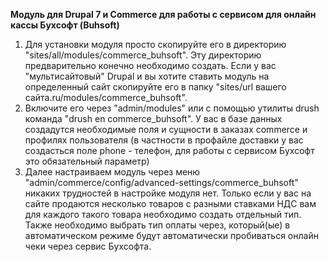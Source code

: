 **Модуль для Drupal 7 и Commerce для работы с сервисом для онлайн кассы Бухсофт (Buhsoft)**

1. Для установки модуля просто скопируйте его в директорию "sites/all/modules/commerce_buhsoft". Эту директорию предварительно конечно необходимо создать. Если у вас "мультисайтовый" Drupal и вы хотите ставить модуль на определенный сайт скопируйте его в папку "sites/url вашего сайта.ru/modules/commerce_buhsoft". 
2. Включите его через "admin/modules" или с помощью утилиты drush команда "drush en commerce_buhsoft". У вас в базе данных создадутся необходимые поля и сущности в заказах commerce и профилях пользователя (в частности в профайле доставки у вас создасться поле phone - телефон, для работы с сервисом Бухсофт это обязательный параметр)
3. Далее настраиваем модуль через меню "admin/commerce/config/advanced-settings/commerce_buhsoft" никаких трудностей в настройке модуля нет. Только если у вас на сайте продаются несколько товаров с разными ставками НДС вам для каждого такого товара необходимо создать отдельный тип. Также необходимо выбрать тип оплаты через, который(ые) в автоматическом режиме будут автоматически пробиваться онлайн чеки через сервис Бухсофта. 



